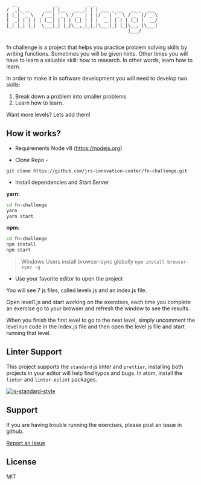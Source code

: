 <pre><code>
  __              _           _ _                       
/  _|_ __     ___| |__   __ _| | | ___ _ __   __ _  ___
| |_| '_ \   / __| '_ \ / _` | | |/ _ | '_ \ / _` |/ _ \
|  _| | | | | (__| | | | (_| | | |  __| | | | (_| |  __/
|_| |_| |_|  \___|_| |_|\__,_|_|_|\___|_| |_|\__, |\___|
                                             |___/  
                                             
</code></pre>

fn challenge is a project that helps you practice problem solving skills by writing functions. Sometimes you will be given hints. Other times you will have to learn a valuable skill: how to research. In other words, learn how to learn.

In order to make it in software development you will need to develop two skills:

1. Break down a problem into smaller problems
2. Learn how to learn.

Want more levels? Lets add them!

## How it works?

* Requirements Node v8 (https://nodejs.org)

- Clone Repo -

`git clone https://github.com/jrs-innovation-center/fn-challenge.git`

* Install dependencies and Start Server

**yarn:**

```sh
cd fn-challenge
yarn
yarn start
```

**npm:**

```sh
cd fn-challenge
npm install
npm start
```

> Windows Users install browser-sync globally
> `npm install browser-sync -g`

* Use your favorite editor to open the project

You will see 7 js files, called levelx.js and an index.js file.

Open level1.js and start working on the exercises, each time you complete an
exercise go to your browser and refresh the window to see the results.

When you finish the first level to go to the next level, simply uncomment the
level run code in the index.js file and then open the level js file and start
running that level.

## Linter Support

This project supports the `standard` js linter and `prettier`, installing both
projects in your editor will help find typos and bugs. In atom, install the
`linter` and `linter-eslint` packages.

[![js-standard-style](https://cdn.rawgit.com/feross/standard/master/badge.svg)](http://standardjs.com)

## Support

If you are having trouble running the exercises, please post an issue in github.

[Report an Issue](/jrs-innovation-center/fn-challenge/issues)

## License

MIT
